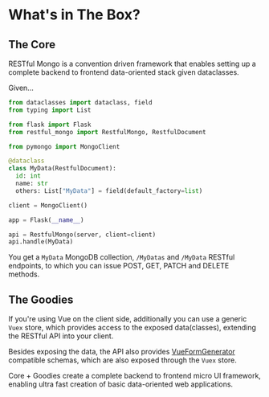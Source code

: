 # What's in The Box?

## The Core

RESTful Mongo is a convention driven framework that enables setting up a complete backend to frontend data-oriented stack given dataclasses.

Given...

```python
from dataclasses import dataclass, field
from typing import List

from flask import Flask
from restful_mongo import RestfulMongo, RestfulDocument

from pymongo import MongoClient

@dataclass
class MyData(RestfulDocument):
  id: int
  name: str
  others: List["MyData"] = field(default_factory=list)

client = MongoClient()

app = Flask(__name__)

api = RestfulMongo(server, client=client)
api.handle(MyData)
```

You get a `MyData` MongoDB collection, `/MyDatas` and `/MyData` RESTful endpoints, to which you can issue POST, GET, PATCH and DELETE methods.

## The Goodies

If you're using Vue on the client side, additionally you can use a generic `Vuex` store, which provides access to the exposed data(classes), extending the RESTful API into your client.

Besides exposing the data, the API also provides [VueFormGenerator](https://icebob.gitbooks.io/vueformgenerator/content/) compatible schemas, which are also exposed through the `Vuex` store.

Core + Goodies create a complete backend to frontend micro UI framework, enabling ultra fast creation of basic data-oriented web applications.
